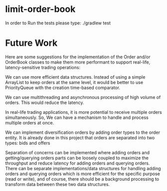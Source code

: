 # limit-order-book

In order to Run the tests please type: 
./gradlew test

# Future Work

Here are some suggestions for the implementation of the Order and/or OrderBook classes 
to make them more performant to support real-life, latency-sensitive trading operations:

We can use more efficient data structures. Instead of using a simple ArrayList to keep orders at the same level, it would be better to use PriorityQueue with the creation time-based comparator.

We can use multithreading and asynchronous processing of high volume of orders. This would reduce the latency.

In real-life trading applications, it is more potential to receive multiple orders simultaneously. So, We can have a mechanism to handle and process multiple orders at once.

We can implement diversification orders by adding order types to the order entity. It is already done in this project that orders are separated into two types: bids and offers

Separation of concerns can be implemented where adding orders and getting/querying orders parts can be loosely coupled to maximize the throughput and reduce latency for adding orders and querying orders. There can be separate implementations/data structures for handling adding orders and querying orders which is more efficient for the specific purpose (read or write), and of course, there should be a background processing to transform data between these two data structures.
